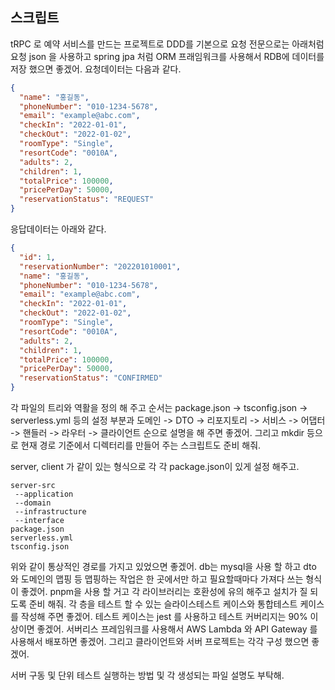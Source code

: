 ## 스크립트
tRPC 로 예약 서비스를 만드는 프로젝트로 DDD를 기본으로 요청 전문으로는 아래처럼 요청 json 을 사용하고 spring jpa 처럼 ORM 프래임워크를 사용해서 RDB에 데이터를 저장 했으면 좋겠어.
요청데이터는 다음과 같다.
```json
{
  "name": "홍길동",
  "phoneNumber": "010-1234-5678",
  "email": "example@abc.com",
  "checkIn": "2022-01-01",
  "checkOut": "2022-01-02",
  "roomType": "Single",
  "resortCode": "0010A",
  "adults": 2,
  "children": 1,
  "totalPrice": 100000,
  "pricePerDay": 50000, 
  "reservationStatus": "REQUEST"
}
````
응답데이터는 아래와 같다.

```json
{
  "id": 1,
  "reservationNumber": "202201010001",
  "name": "홍길동",
  "phoneNumber": "010-1234-5678",
  "email": "example@abc.com",
  "checkIn": "2022-01-01",
  "checkOut": "2022-01-02",
  "roomType": "Single",
  "resortCode": "0010A",
  "adults": 2,
  "children": 1,
  "totalPrice": 100000,
  "pricePerDay": 50000,
  "reservationStatus": "CONFIRMED"
}
``` 


각 파일의 트리와 역활을 정의 해 주고 순서는 
package.json -> tsconfig.json -> serverless.yml 등의 설정 부분과
도메인 -> DTO -> 리포지토리 ->  서비스 -> 어댑터 -> 핸들러 -> 라우터 -> 클라이언트 순으로 설명을 해 주면 좋겠어.
그리고 mkdir 등으로 현재 경로 기준에서 디렉터리를 만들어 주는 스크립트도 준비 해줘.

server, client 가 같이 있는 형식으로 각 각 package.json이 있게 설정 해주고. 

```
server-src
 --application
 --domain
 --infrastructure
 --interface
package.json
serverless.yml
tsconfig.json 
```

위와 같이 통상적인 경로를 가지고 있었으면 좋겠어. 
db는 mysql을 사용 할 하고
dto 와 도메인의 맵핑 등 맵핑하는 작업은 한 곳에서만 하고 필요할때마다 가져다 쓰는 형식이 좋겠어. 
pnpm을 사용 할 거고 각 라이브러리는 호환성에 유의 해주고 설치가 질 되도록 준비 해줘.
각 층을 테스트 할 수 있는 슬라이스테스트 케이스와 통합테스트 케이스를 작성해 주면 좋겠어.
테스트 케이스는 jest 를 사용하고 테스트 커버리지는 90% 이상이면 좋겠어.
서버리스 프레임워크를 사용해서 AWS Lambda 와 API Gateway 를 사용해서 배포하면 좋겠어.
그리고 클라이언트와 서버 프로젝트는 각각 구성 했으면 좋겠어.

서버 구동 및 단위 테스트 실행하는 방법 및 각 생성되는 파일 설명도 부탁해.